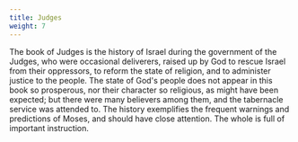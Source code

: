 ```yaml
---
title: Judges
weight: 7
---
```


The book of Judges is the history of Israel during the government of the Judges, who were occasional deliverers, raised up by God to rescue Israel from their oppressors, to reform the state of religion, and to administer justice to the people. The state of God's people does not appear in this book so prosperous, nor their character so religious, as might have been expected; but there were many believers among them, and the tabernacle service was attended to. The history exemplifies the
  frequent warnings and predictions of Moses, and should have close attention. The whole is full of important instruction.
